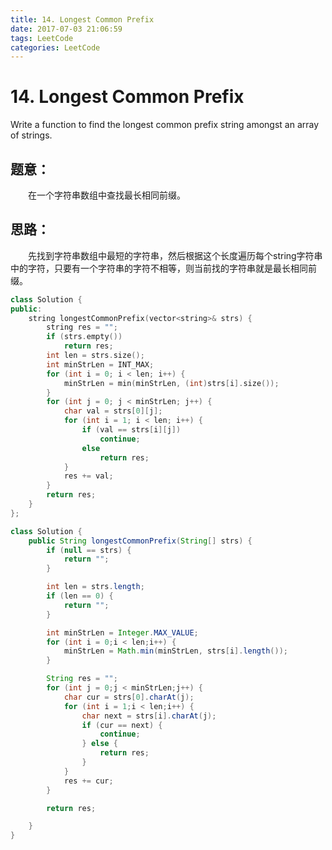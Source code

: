```yaml
---
title: 14. Longest Common Prefix
date: 2017-07-03 21:06:59
tags: LeetCode
categories: LeetCode
---
```


# 14. Longest Common Prefix

Write a function to find the longest common prefix string amongst an array of strings.

## 题意：

　　在一个字符串数组中查找最长相同前缀。

<!--more-->

## 思路：

　　先找到字符串数组中最短的字符串，然后根据这个长度遍历每个string字符串中的字符，只要有一个字符串的字符不相等，则当前找的字符串就是最长相同前缀。

```c++
class Solution {
public:
	string longestCommonPrefix(vector<string>& strs) {
		string res = "";
		if (strs.empty())
			return res;
		int len = strs.size();
		int minStrLen = INT_MAX;
		for (int i = 0; i < len; i++) {
			minStrLen = min(minStrLen, (int)strs[i].size());
		}
		for (int j = 0; j < minStrLen; j++) {
			char val = strs[0][j];
			for (int i = 1; i < len; i++) {
				if (val == strs[i][j])
					continue;
				else
					return res;
			}
			res += val;
		}
		return res;
	}
};
```


```java
class Solution {
    public String longestCommonPrefix(String[] strs) {
        if (null == strs) {
            return "";
        }

        int len = strs.length;
        if (len == 0) {
            return "";
        }

        int minStrLen = Integer.MAX_VALUE;
        for (int i = 0;i < len;i++) {
            minStrLen = Math.min(minStrLen, strs[i].length());
        }

        String res = "";
        for (int j = 0;j < minStrLen;j++) {
            char cur = strs[0].charAt(j);
            for (int i = 1;i < len;i++) {
                char next = strs[i].charAt(j);
                if (cur == next) {
                    continue;
                } else {
                    return res;
                }
            }
            res += cur;
        }

        return res;

    }
}
```
